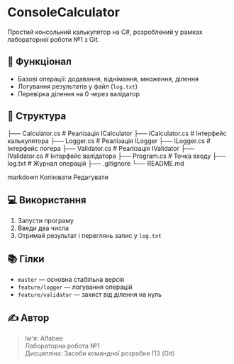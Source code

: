 # ConsoleCalculator

Простий консольний калькулятор на C#, розроблений у рамках лабораторної роботи №1 з Git.

## 🔧 Функціонал

- Базові операції: додавання, віднімання, множення, ділення
- Логування результатів у файл (`log.txt`)
- Перевірка ділення на 0 через валідатор

## 📁 Структура

├── Calculator.cs # Реалізація ICalculator
├── ICalculator.cs # Інтерфейс калькулятора
├── Logger.cs # Реалізація ILogger
├── ILogger.cs # Інтерфейс логера
├── Validator.cs # Реалізація IValidator
├── IValidator.cs # Інтерфейс валідатора
├── Program.cs # Точка входу
├── log.txt # Журнал операцій
├── .gitignore
└── README.md

markdown
Копіювати
Редагувати

## 💻 Використання

1. Запусти програму
2. Введи два числа
3. Отримай результат і переглянь запис у `log.txt`

## 📚 Гілки

- `master` — основна стабільна версія
- `feature/logger` — логування операцій
- `feature/validator` — захист від ділення на нуль

## ✍️ Автор

> Ім'я: Alfabee  
> Лабораторна робота №1  
> Дисципліна: Засоби командної розробки ПЗ (Git)
